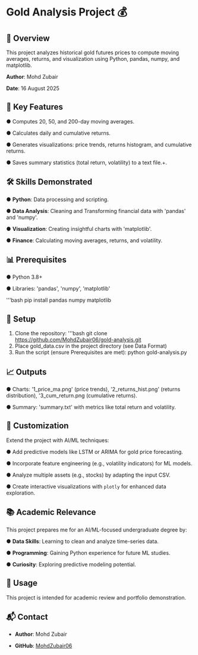 # Gold Analysis Project 💰
## 📝 Overview
This project analyzes historical gold futures prices to compute moving averages, returns, and visualization using Python, pandas, numpy, and matplotlib.

**Author**: Mohd Zubair

**Date**: 16 August 2025

## 🎯 Key Features
● Computes 20, 50, and 200-day moving averages.

● Calculates daily and cumulative returns.

● Generates visualizations: price trends, returns histogram, and cumulative returns.

● Saves summary statistics (total return, volatility) to a text file.+.


## 🛠 Skills Demonstrated
● **Python**: Data processing and scripting.

● **Data Analysis**:  Cleaning and Transforming financial data with 'pandas' and 'numpy'.

● **Visualization**: Creating insightful charts with 'matplotlib'.

● **Finance**: Calculating moving averages, returns, and volatility.

## 📊 Prerequisites
● Python 3.8+

● Libraries: 'pandas', 'numpy', 'matplotlib'

'''bash
pip install pandas numpy matplotlib

## 🚀 Setup
1. Clone the repository:
   '''bash
   git clone https://github.com/MohdZubair06/gold-analysis.git
2. Place gold_data.csv in the project directory (see Data Format)
3. Run the script (ensure Prerequisites are met):
   python gold-analysis.py

## 📈 Outputs
● Charts: 
'1_price_ma.png' (price trends),
'2_returns_hist.png' (returns distribution),
'3_cum_return.png (cumulative returns).

● Summary: 
'summary.txt' with metrics like total return and volatility.

## 🔬 Customization
Extend the project with AI/ML techniques:

● Add predictive models like LSTM or ARIMA for gold price forecasting.

● Incorporate feature engineering (e.g., volatility indicators) for ML models.

● Analyze multiple assets (e.g., stocks) by adapting the input CSV.

● Create interactive visualizations with `plotly` for enhanced data exploration.

## 📚 Academic Relevance
This project prepares me for an AI/ML-focused undergraduate degree by:

● **Data Skills**: Learning to clean and analyze time-series data.

● **Programming**: Gaining Python experience for future ML studies.

● **Curiosity**: Exploring predictive modeling potential.

## 📜 Usage
This project is intended for academic review and portfolio demonstration.

## 📬 Contact
- **Author**: Mohd Zubair

- **GitHub**: [MohdZubair06](https://github.com/MohdZubair06)
